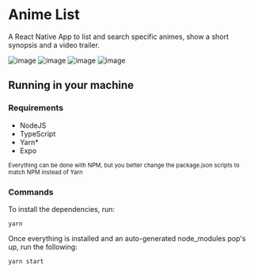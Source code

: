 # Anime List

A React Native App to list and search specific animes, show a short synopsis and a video trailer.

![image](https://i.imgur.com/qEjUgdH.png)
![image](https://i.imgur.com/CijD9KT.png)
![image](https://i.imgur.com/DLcsI1K.png)
![image](https://i.imgur.com/0Exa5bz.png)

## Running in your machine

### Requirements

- NodeJS
- TypeScript
- Yarn\*
- Expo

<small>Everything can be done with NPM, but you better change the package.json scripts to match NPM instead of Yarn</small>

### Commands

To install the dependencies, run:

```
yarn
```

Once everything is installed and an auto-generated node_modules pop's up, run the following:

```
yarn start
```
